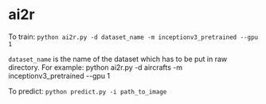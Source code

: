# ai2r

To train:
`python ai2r.py -d dataset_name -m inceptionv3_pretrained --gpu 1`

`dataset_name` is the name of the dataset which has to be put in raw directory.
For example: python ai2r.py -d aircrafts -m inceptionv3_pretrained --gpu 1

To predict:
`python predict.py -i path_to_image`
